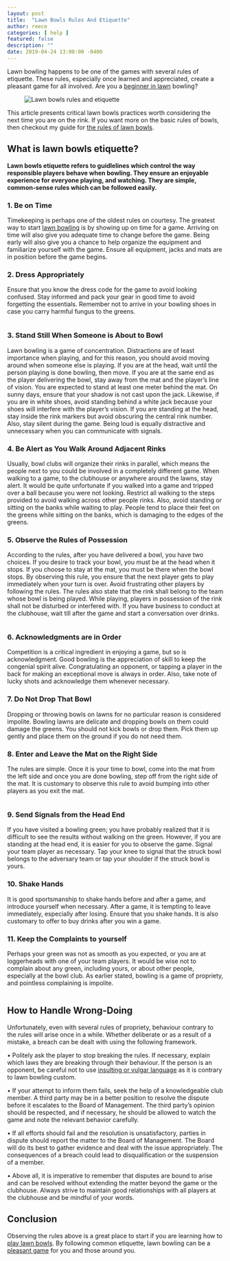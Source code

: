 ```yaml
---
layout: post
title:  "Lawn Bowls Rules And Etiquette"
author: reece
categories: [ help ]
featured: false
description: ""
date: 2019-04-24 13:00:00 -0400
---
```

    

<!-- wp:paragraph -->
<p xmlns="http://www.w3.org/1999/xhtml">Lawn bowling happens to be one of the games with several rules of etiquette. These rules, especially once learned and appreciated, create a pleasant game for all involved. Are you a <a href="https://www.jackhighbowls.com/help/6-tips-for-beginner-lawn-bowlers/">beginner in lawn</a> bowling?</p>
<!-- /wp:paragraph -->

<!-- wp:image {"id":362,"sizeSlug":"full","linkDestination":"none"} -->
<figure class="wp-block-image size-full"><img src="/img/posts/a-guide-to-lawn-bowls-etiquette.jpg" alt="Lawn bowls rules and etiquette" class="wp-image-362"/></figure>
<!-- /wp:image -->

<!-- wp:paragraph -->
<p> This article presents critical lawn bowls practices worth considering the next time you are on the rink. If you want more on the basic rules of bowls, then checkout my guide for <a href="https://www.jackhighbowls.com/help/lawn-bowls-rules">the rules of lawn bowls</a>.</p>
<!-- /wp:paragraph -->

<!-- wp:heading -->
<h2><a href="#what-is-lawn-bowls-etiquette"></a>What is lawn bowls etiquette?</h2>
<!-- /wp:heading -->

<!-- wp:paragraph -->
<p><strong>Lawn bowls etiquette refers to guidlelines which control the way responsible players behave when bowling. They ensure an enjoyable experience for everyone playing, and watching. They are simple, common-sense rules which can be followed easily.</strong></p>
<!-- /wp:paragraph -->

<!-- wp:heading {"level":3} -->
<h3><a href="#1-be-on-time"></a>1. Be on Time</h3>
<!-- /wp:heading -->

<!-- wp:paragraph -->
<p>Timekeeping is perhaps one of the oldest rules on courtesy. The greatest way to start <a href="https://www.jackhighbowls.com/review/5-tips-and-tricks-to-improve-your-lawn-bowls-delivery/">lawn bowling</a> is by showing up on time for a game. Arriving on time will also give you adequate time to change before the game. Being early will also give you a chance to help organize the equipment and familiarize yourself with the game. Ensure all equipment, jacks and mats are in position before the game begins.</p>
<!-- /wp:paragraph -->

<!-- wp:heading {"level":3} -->
<h3><a href="#2-dress-appropriately"></a>2. Dress Appropriately</h3>
<!-- /wp:heading -->

<!-- wp:paragraph -->
<p>Ensure that you know the dress code for the game to avoid looking confused. Stay informed and pack your gear in good time to avoid forgetting the essentials. Remember not to arrive in your bowling shoes in case you carry harmful fungus to the greens.</p>
<!-- /wp:paragraph -->

<!-- wp:image {"linkDestination":"custom"} -->
<figure class="wp-block-image"><a href="#" target="_blank" rel="noreferrer noopener"><img src="/img/posts/lawn_bowls_etiquette_one.jpg" alt=""/></a></figure>
<!-- /wp:image -->

<!-- wp:heading {"level":3} -->
<h3><a href="#3-stand-still-when-someone-is-about-to-bowl"></a>3. Stand Still When Someone is About to Bowl</h3>
<!-- /wp:heading -->

<!-- wp:paragraph -->
<p>Lawn bowling is a game of concentration. Distractions are of least importance when playing, and for this reason, you should avoid moving around when someone else is playing. If you are at the head, wait until the person playing is done bowling, then move. If you are at the same end as the player delivering the bowl, stay away from the mat and the player’s line of vision. You are expected to stand at least one meter behind the mat. On sunny days, ensure that your shadow is not cast upon the jack. Likewise, if you are in white shoes, avoid standing behind a white jack because your shoes will interfere with the player’s vision. If you are standing at the head, stay inside the rink markers but avoid obscuring the central rink number. Also, stay silent during the game. Being loud is equally distractive and unnecessary when you can communicate with signals.</p>
<!-- /wp:paragraph -->

<!-- wp:heading {"level":3} -->
<h3><a href="#4-be-alert-as-you-walk-around-adjacent-rinks"></a>4. Be Alert as You Walk Around Adjacent Rinks</h3>
<!-- /wp:heading -->

<!-- wp:paragraph -->
<p>Usually, bowl clubs will organize their rinks in parallel, which means the people next to you could be involved in a completely different game. When walking to a game, to the clubhouse or anywhere around the lawns, stay alert. It would be quite unfortunate if you walked into a game and tripped over a ball because you were not looking. Restrict all walking to the steps provided to avoid walking across other people rinks. Also, avoid standing or sitting on the banks while waiting to play. People tend to place their feet on the greens while sitting on the banks, which is damaging to the edges of the greens.</p>
<!-- /wp:paragraph -->

<!-- wp:heading {"level":3} -->
<h3><a href="#5-observe-the-rules-of-possession"></a>5. Observe the Rules of Possession</h3>
<!-- /wp:heading -->

<!-- wp:paragraph -->
<p>According to the rules, after you have delivered a bowl, you have two choices. If you desire to track your bowl, you must be at the head when it stops. If you choose to stay at the mat, you must be there when the bowl stops. By observing this rule, you ensure that the next player gets to play immediately when your turn is over. Avoid frustrating other players by following the rules. The rules also state that the rink shall belong to the team whose bowl is being played. While playing, players in possession of the rink shall not be disturbed or interfered with. If you have business to conduct at the clubhouse, wait till after the game and start a conversation over drinks.</p>
<!-- /wp:paragraph -->

<!-- wp:image {"linkDestination":"custom"} -->
<figure class="wp-block-image"><a href="#" target="_blank" rel="noreferrer noopener"><img src="/img/posts/lawn_bowls_etiquette_two.jpg" alt=""/></a></figure>
<!-- /wp:image -->

<!-- wp:heading {"level":3} -->
<h3><a href="#6-acknowledgments-are-in-order"></a>6. Acknowledgments are in Order</h3>
<!-- /wp:heading -->

<!-- wp:paragraph -->
<p>Competition is a critical ingredient in enjoying a game, but so is acknowledgment. Good bowling is the appreciation of skill to keep the congenial spirit alive. Congratulating an opponent, or tapping a player in the back for making an exceptional move is always in order. Also, take note of lucky shots and acknowledge them whenever necessary.</p>
<!-- /wp:paragraph -->

<!-- wp:heading {"level":3} -->
<h3><a href="#7-do-not-drop-that-bowl"></a>7. Do Not Drop That Bowl</h3>
<!-- /wp:heading -->

<!-- wp:paragraph -->
<p>Dropping or throwing bowls on lawns for no particular reason is considered impolite. Bowling lawns are delicate and dropping bowls on them could damage the greens. You should not kick bowls or drop them. Pick them up gently and place them on the ground if you do not need them.</p>
<!-- /wp:paragraph -->

<!-- wp:heading {"level":3} -->
<h3><a href="#8-enter-and-leave-the-mat-on-the-right-side"></a>8. Enter and Leave the Mat on the Right Side</h3>
<!-- /wp:heading -->

<!-- wp:paragraph -->
<p>The rules are simple. Once it is your time to bowl, come into the mat from the left side and once you are done bowling, step off from the right side of the mat. It is customary to observe this rule to avoid bumping into other players as you exit the mat.</p>
<!-- /wp:paragraph -->

<!-- wp:image {"linkDestination":"custom"} -->
<figure class="wp-block-image"><a href="#" target="_blank" rel="noreferrer noopener"><img src="/img/posts/lawn_bowls_etiquette_three.jpg" alt=""/></a></figure>
<!-- /wp:image -->

<!-- wp:heading {"level":3} -->
<h3><a href="#9-send-signals-from-the-head-end"></a>9. Send Signals from the Head End</h3>
<!-- /wp:heading -->

<!-- wp:paragraph -->
<p>If you have visited a bowling green; you have probably realized that it is difficult to see the results without walking on the green. However, if you are standing at the head end, it is easier for you to observe the game. Signal your team player as necessary. Tap your knee to signal that the struck bowl belongs to the adversary team or tap your shoulder if the struck bowl is yours.</p>
<!-- /wp:paragraph -->

<!-- wp:heading {"level":3} -->
<h3><a href="#10-shake-hands"></a>10. Shake Hands</h3>
<!-- /wp:heading -->

<!-- wp:paragraph -->
<p>It is good sportsmanship to shake hands before and after a game, and introduce yourself when necessary. After a game, it is tempting to leave immediately, especially after losing. Ensure that you shake hands. It is also customary to offer to buy drinks after you win a game.</p>
<!-- /wp:paragraph -->

<!-- wp:heading {"level":3} -->
<h3><a href="#11-keep-the-complaints-to-yourself"></a>11. Keep the Complaints to yourself</h3>
<!-- /wp:heading -->

<!-- wp:paragraph -->
<p>Perhaps your green was not as smooth as you expected, or you are at loggerheads with one of your team players. It would be wise not to complain about any green, including yours, or about other people, especially at the bowl club. As earlier stated, bowling is a game of propriety, and pointless complaining is impolite.</p>
<!-- /wp:paragraph -->

<!-- wp:image {"linkDestination":"custom"} -->
<figure class="wp-block-image"><a href="#" target="_blank" rel="noreferrer noopener"><img src="/img/posts/lawn_bowls_etiquette_four.jpg" alt=""/></a></figure>
<!-- /wp:image -->

<!-- wp:heading -->
<h2><a href="#how-to-handle-wrong-doing"></a>How to Handle Wrong-Doing</h2>
<!-- /wp:heading -->

<!-- wp:paragraph -->
<p>Unfortunately, even with several rules of propriety, behaviour contrary to the rules will arise once in a while. Whether deliberate or as a result of a mistake, a breach can be dealt with using the following framework. </p>
<!-- /wp:paragraph -->

<!-- wp:paragraph -->
<p>• Politely ask the player to stop breaking the rules. If necessary, explain which laws they are breaking through their behaviour. If the person is an opponent, be careful not to use <a href="https://www.jackhighbowls.com/help/sledging-in-lawn-bowls/">insulting or vulgar language</a> as it is contrary to lawn bowling custom.</p>
<!-- /wp:paragraph -->

<!-- wp:paragraph -->
<p>• If your attempt to inform them fails, seek the help of a knowledgeable club member. A third party may be in a better position to resolve the dispute before it escalates to the Board of Management. The third party’s opinion should be respected, and if necessary, he should be allowed to watch the game and note the relevant behavior carefully.</p>
<!-- /wp:paragraph -->

<!-- wp:paragraph -->
<p>• If all efforts should fail and the resolution is unsatisfactory, parties in dispute should report the matter to the Board of Management. The Board will do its best to gather evidence and deal with the issue appropriately. The consequences of a breach could lead to disqualification or the suspension of a member.</p>
<!-- /wp:paragraph -->

<!-- wp:paragraph -->
<p>• Above all, it is imperative to remember that disputes are bound to arise and can be resolved without extending the matter beyond the game or the clubhouse. Always strive to maintain good relationships with all players at the clubhouse and be mindful of your words.</p>
<!-- /wp:paragraph -->

<!-- wp:heading -->
<h2><a href="#conclusion"></a>Conclusion</h2>
<!-- /wp:heading -->

<!-- wp:paragraph -->
<p>Observing the rules above is a great place to start if you are learning how to <a href="https://www.jackhighbowls.com/help/9-tips-for-how-to-play-bowls-well/">play lawn bowls</a>. By following common etiquette, lawn bowling can be a <a href="https://www.jackhighbowls.com/help/jokes-about-lawn-bowls/">pleasant game</a> for you and those around you.</p>
<!-- /wp:paragraph -->
    